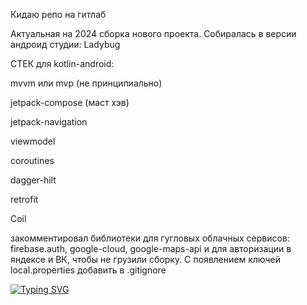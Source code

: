 Кидаю репо на гитлаб

Актуальная на 2024 сборка нового проекта.
Собиралась в версии андроид студии: Ladybug

СТЕК для kotlin-android:

mvvm или mvp (не принципиально)

jetpack-compose (маст хэв)

jetpack-navigation

viewmodel

coroutines

dagger-hilt

retrofit

Coil

закомментировал библиотеки для гугловых облачных сервисов: firebase.auth, google-cloud, google-maps-api и для авторизации в яндексе и ВК, чтобы не грузили сборку. С появлением ключей local.properties добавить в .gitignore

<a href="https://git.io/typing-svg"><img src="https://readme-typing-svg.herokuapp.com?font=Fira+Code&size=22&duration=4000&pause=400&width=435&lines=Павлов+Алексей" alt="Typing SVG" /></a>